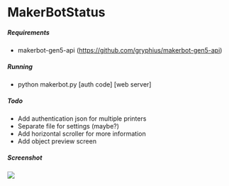 # MakerBotStatus

##### Requirements
* makerbot-gen5-api (https://github.com/gryphius/makerbot-gen5-api)

##### Running
* python makerbot.py <ip address> [auth code] [web server]

##### Todo
* Add authentication json for multiple printers
* Separate file for settings (maybe?)
* Add horizontal scroller for more information
* Add object preview screen

##### Screenshot
![](https://i.imgur.com/8hjxhsp.png)
